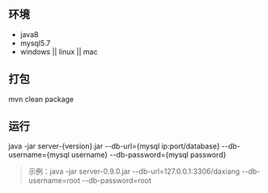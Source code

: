 ## 环境
* java8
* mysql5.7
* windows || linux || mac

## 打包
mvn clean package

## 运行
java -jar server-{version}.jar --db-url={mysql ip:port/database} --db-username={mysql username} --db-password={mysql password}
> 示例：java -jar server-0.9.0.jar --db-url=127.0.0.1:3306/daxiang --db-username=root --db-password=root